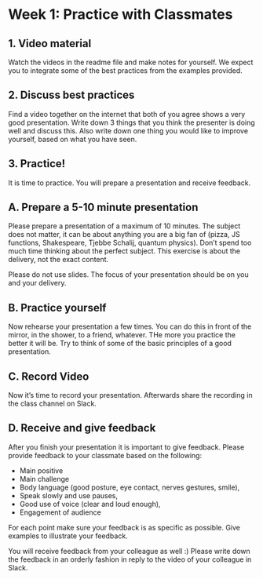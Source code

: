 # Week 1: Practice with Classmates

## 1. Video material
Watch the videos in the readme file and make notes for yourself. We expect you to integrate some of the best practices from the examples provided.

## 2. Discuss best practices
Find a video together on the internet that both of you agree shows a very good presentation. Write down 3 things that you think the presenter is doing well and discuss this. Also write down one thing you would like to improve yourself, based on what you have seen.

## 3. Practice!
It is time to practice. You will prepare a presentation and receive feedback. 

## A. Prepare a 5-10 minute presentation
Please prepare a presentation of a maximum of 10 minutes. The subject does not matter, it can be about anything you are a big fan of (pizza, JS functions, Shakespeare, Tjebbe Schalij, quantum physics). Don’t spend too much time thinking about the perfect subject. This exercise is about the delivery, not the exact content.

Please do not use slides. The focus of your presentation should be on you and your delivery.

## B. Practice yourself
Now rehearse your presentation a few times. You can do this in front of the mirror, in the shower, to a friend, whatever. THe more you practice the better it will be. Try to think of some of the basic principles of a good presentation.

## C. Record Video
Now it’s time to record your presentation. Afterwards share the recording in the class channel on Slack.

## D. Receive and give feedback
After you finish your presentation it is important to give feedback. Please provide feedback to your classmate based on the following:

- Main positive
- Main challenge
- Body language (good posture, eye contact, nerves gestures, smile), 
- Speak slowly and use pauses, 
- Good use of voice (clear and loud enough), 
- Engagement of audience

For each point make sure your feedback is as specific as possible. Give examples to illustrate your feedback.

You will receive feedback from your colleague as well :) Please write down the feedback in an orderly fashion in reply to the video of your colleague in Slack.
